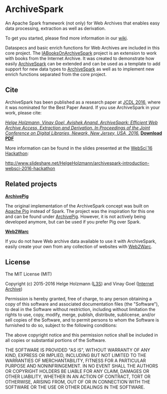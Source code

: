 # ArchiveSpark

An Apache Spark framework (not only) for Web Archives that enables easy data processing, extraction as well as derivation.

To get you started, please find more information in our [wiki](https://github.com/helgeho/ArchiveSpark/wiki).

Dataspecs and basic enrich functions for Web Archives are included in this core project.
The [IABooksOnArchiveSpark](https://github.com/helgeho/IABooksOnArchiveSpark) project is an extension to work with books from the Internet Archive. 
It was created to demonstrate how easily [ArchiveSpark](https://github.com/helgeho/ArchiveSpark) can be extended and can be used as a template to add support for new data types to [ArchiveSpark](https://github.com/helgeho/ArchiveSpark) as well as to implement new enrich functions separated from the core project.

## Cite

ArchiveSpark has been published as a research paper at [JCDL 2016](http://www.jcdl2016.org), where it was nominated for the Best Paper Award.
If you use ArchiveSpark in your work, please cite:

*[Helge Holzmann, Vinay Goel, Avishek Anand. ArchiveSpark: Efficient Web Archive Access, Extraction and Derivation. In Proceedings of the Joint Conference on Digital Libraries, Newark, New Jersey, USA, 2016.](http://dl.acm.org/citation.cfm?id=2910902)*
**[Download PDF](http://l3s.de/~holzmann/papers/archivespark2016jcdl.pdf)**

More information can be found in the slides presented at the [WebSci`16 Hackathon](http://www.websci16.org/hackathon):

http://www.slideshare.net/HelgeHolzmann/archivespark-introduction-websci-2016-hackathon

## Related projects

__[ArchivePig](https://github.com/helgeho/ArchivePig)__

The original implementation of the ArchiveSpark concept was built on [Apache Pig](https://pig.apache.org) instead of Spark.
The project was the inspiration for this one and can be found under [ArchivePig](https://github.com/helgeho/ArchivePig).
However, it is not actively being developed anymore, but can be used if you prefer Pig over Spark.

__[Web2Warc](https://github.com/helgeho/Web2Warc)__

If you do not have Web archive data available to use it with ArchiveSpark, easily create your own from any collection of websites with [Web2Warc](https://github.com/helgeho/Web2Warc).

## License

The MIT License (MIT)

Copyright (c) 2015-2016 Helge Holzmann ([L3S](http://www.L3S.de)) and Vinay Goel ([Internet Archive](http://www.archive.org))

Permission is hereby granted, free of charge, to any person obtaining a copy
of this software and associated documentation files (the "Software"), to deal
in the Software without restriction, including without limitation the rights
to use, copy, modify, merge, publish, distribute, sublicense, and/or sell
copies of the Software, and to permit persons to whom the Software is
furnished to do so, subject to the following conditions:

The above copyright notice and this permission notice shall be included in all
copies or substantial portions of the Software.

THE SOFTWARE IS PROVIDED "AS IS", WITHOUT WARRANTY OF ANY KIND, EXPRESS OR
IMPLIED, INCLUDING BUT NOT LIMITED TO THE WARRANTIES OF MERCHANTABILITY,
FITNESS FOR A PARTICULAR PURPOSE AND NONINFRINGEMENT. IN NO EVENT SHALL THE
AUTHORS OR COPYRIGHT HOLDERS BE LIABLE FOR ANY CLAIM, DAMAGES OR OTHER
LIABILITY, WHETHER IN AN ACTION OF CONTRACT, TORT OR OTHERWISE, ARISING FROM,
OUT OF OR IN CONNECTION WITH THE SOFTWARE OR THE USE OR OTHER DEALINGS IN THE
SOFTWARE.
